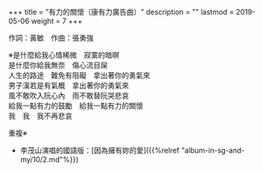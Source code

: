 +++
title = "有力的關懷（康有力廣告曲）"
description = ""
lastmod = 2019-05-06
weight = 7
+++

作詞：黃敏　作曲：張勇強  

※是什麼給我心情稀微　寂寞的暗暝  
是什麼你給我無奈　傷心流目屎  
人生的路途　難免有阻礙　拿出著你的勇氣來  
男子漢若是有氣概　拿出著你的勇氣來  
風不敢吹入阮心內　雨不敢替阮哭悲哀  
給我一點有力的鼓勵　給我一點有力的關懷  
我　我　我不再悲哀  

重複※

* 李茂山演唱的國語版：[因為擁有妳的愛]({{%relref "album-in-sg-and-my/10/2.md"%}}) 